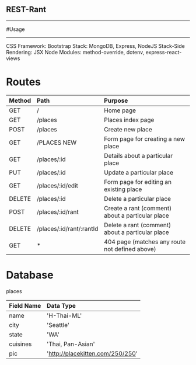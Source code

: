 ## REST-Rant
***

#Usage
***
CSS Framework: Bootstrap
Stack: MongoDB, Express, NodeJS
Stack-Side Rendering: JSX
Node Modules: method-override, dotenv, express-react-views

# Routes

| Method |  Path   |       Purpose       |
| :----- | :------ | :------------------ |
|  GET   |    /    | Home page |
|  GET   | /places | Places index page |
|  POST  | /places |    Create new place |
|  GET   | /PLACES NEW | Form page for creating a new place |
|  GET   | /places/:id | Details about a particular place |
|  PUT   | /places/:id | Update a particular place |
|  GET   | /places/:id/edit | Form page for editing an existing place |
|  DELETE | /places/:id | Delete a particular place |
|  POST  | /places/:id/rant | Create a rant (comment) about a particular place |
|  DELETE | /places/:id/rant/:rantId | Delete a rant (comment) about a particular place |
|  GET   |    *    | 404 page (matches any route not defined above) |

# Database

places

| Field Name | Data Type |
| :---- | :--- |
| name  | 'H-Thai-ML' |
| city  | 'Seattle' |
| state | 'WA' |
| cuisines | 'Thai, Pan-Asian' |
| pic   | 'http://placekitten.com/250/250' |